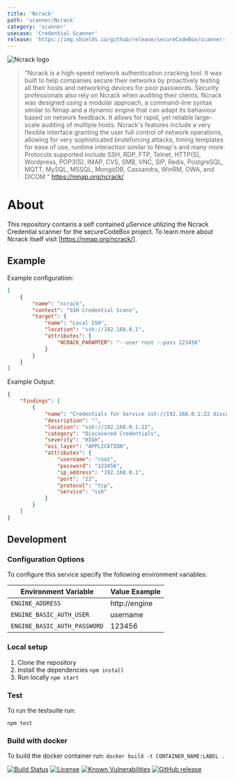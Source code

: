 ```yaml
---
title: 'Ncrack'
path: 'scanner/Ncrack'
category: 'scanner'
usecase: 'Credential Scanner'
release: 'https://img.shields.io/github/release/secureCodeBox/scanner-infrastructure-ncrack.svg'
---
```


![Ncrack logo](https://nmap.org/ncrack/images/ncrack_logo.png)

> "Ncrack is a high-speed network authentication cracking tool. It was built to help companies secure their networks by proactively testing all their hosts and networking devices for poor passwords. Security professionals also rely on Ncrack when auditing their clients. Ncrack was designed using a modular approach, a command-line syntax similar to Nmap and a dynamic engine that can adapt its behaviour based on network feedback. It allows for rapid, yet reliable large-scale auditing of multiple hosts. Ncrack's features include a very flexible interface granting the user full control of network operations, allowing for very sophisticated bruteforcing attacks, timing templates for ease of use, runtime interaction similar to Nmap's and many more. Protocols supported include SSH, RDP, FTP, Telnet, HTTP(S), Wordpress, POP3(S), IMAP, CVS, SMB, VNC, SIP, Redis, PostgreSQL, MQTT, MySQL, MSSQL, MongoDB, Cassandra, WinRM, OWA, and DICOM " https://nmap.org/ncrack/

<!-- end -->

# About

This repository contains a self contained µService utilizing the Ncrack Credential scanner for the secureCodeBox project. To learn more about Ncrack itself visit [https://nmap.org/ncrack/].

## Example

Example configuration:

```json
[
    {
        "name": "ncrack",
        "context": "SSH Credential Scans",
        "target": {
            "name": "Local SSH",
            "location": "ssh://192.168.0.1",
            "attributes": {
                "NCRACK_PARAMTER": "--user root --pass 123456"
            }
        }
    }
]
```

Example Output:

```json
{
    "findings": [
        {
            "name": "Credentials for Service ssh://192.168.0.1:22 discovered via bruteforce.",
            "description": "",
            "location": "ssh://192.168.0.1:22",
            "category": "Discovered Credentials",
            "severity": "HIGH",
            "osi_layer": "APPLICATION",
            "attributes": {
                "username": "root",
                "password": "123456",
                "ip_address": "192.168.0.1",
                "port": "22",
                "protocol": "tcp",
                "service": "ssh"
            }
        }
    ]
}
```

## Development

### Configuration Options

To configure this service specify the following environment variables:

| Environment Variable         | Value Example |
| ---------------------------- | ------------- |
| `ENGINE_ADDRESS`             | http://engine |
| `ENGINE_BASIC_AUTH_USER`     | username      |
| `ENGINE_BASIC_AUTH_PASSWORD` | 123456        |

### Local setup

1.  Clone the repository
2.  Install the dependencies `npm install`
3.  Run locally `npm start`

### Test

To run the testsuite run:

`npm test`

### Build with docker

To build the docker container run: `docker build -t CONTAINER_NAME:LABEL .`

[![Build Status](https://travis-ci.com/secureCodeBox/scanner-infrastructure-ncrack.svg?branch=master)](https://travis-ci.com/secureCodeBox/scanner-infrastructure-ncrack)
[![License](https://img.shields.io/badge/License-Apache%202.0-blue.svg)](https://opensource.org/licenses/Apache-2.0)
[![Known Vulnerabilities](https://snyk.io/test/github/secureCodeBox/scanner-infrastructure-ncrack/badge.svg)](https://snyk.io/test/github/secureCodeBox/scanner-infrastructure-ncrack)
[![GitHub release](https://img.shields.io/github/release/secureCodeBox/scanner-infrastructure-ncrack.svg)](https://github.com/secureCodeBox/scanner-infrastructure-ncrack/releases/latest)
